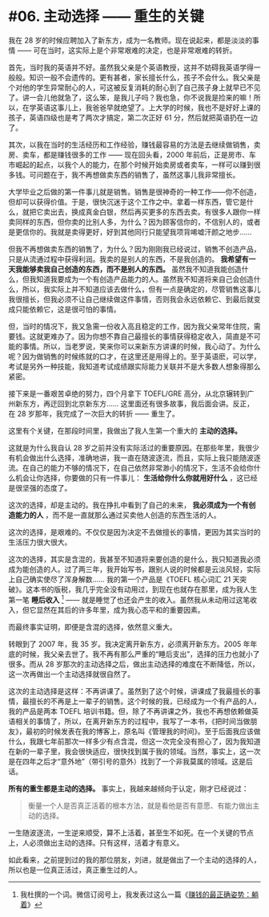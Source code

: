 # #06. 主动选择 —— 重生的关键

我在 28 岁的时候应聘加入了新东方，成为一名教师。现在说起来，都是淡淡的事情 —— 可在当时，这实际上是个非常艰难的决定，也是非常艰难的转折。

首先，当时我的英语并不好。虽然我父亲是个英语教授，这并不妨碍我英语学得一般般。知识一般不会遗传的。更有甚者，家长擅长什么，孩子不会什么。我父亲是个对他的学生异常耐心的人，可这被反复消耗的耐心到了自己孩子身上就早已不见了。讲一会儿他就急了，这么笨，是我儿子吗？我也急，你不说我是捡来的嘛！所以，在学英语这事儿上，我爸爸早就绝望了。上大学的时候，我也不是好好上课的孩子，英语四级也是考了两次才搞定，第二次正好 61 分，然后就把英语扔在一边了。

其次，以我在当时的生活经历和工作经验，赚钱最容易的方法是去继续做销售，卖房、卖车，都是赚钱很多的工作 —— 现在回头看，2000 年前后，正是房市、车市崛起的起点，以我个人的能力，在那个时候开始卖房或者卖车，一样可以赚到很多钱。可问题在于，我不再想做卖东西的销售了，虽然这事儿我非常擅长。

大学毕业之后做的第一件事儿就是销售。销售是很神奇的一种工作——你不创造，但却可以获得价值。于是，很快沉迷于这个工作之中。拿着一样东西，管它是什么，就把它卖出去，换成真金白银，然后再买更多的东西去卖。有很多人跟你一样卖同样的东西，但你卖的比别人多，为什么？因为顾客信你的，不信别人的，或者是更信你的。我就是卖得更好，好到其他同行只能望我项背唏嘘汗颜之地步……

但我不再想做卖东西的销售了，为什么？因为刚刚我已经说过，销售不创造产品，只是从流通过程中获得利润。我卖的是别人的东西，不是我创造的。  **我希望有一天我能够卖我自己创造的东西，而不是别人的东西。**  虽然我不知道我能创造什么，但我知道我要成为一个有创造产品能力的人。虽然我不知道将来自己会创造什么，所以，我实际上并不知道应该去做什么，但有一点是确定的，尽管销售这事儿我很擅长，但我必须不让自己继续做这件事情，否则我会永远依赖它、到最后就变成只能依赖它，这是很可怕的事情。

但，当时的情况下，我又急需一份收入高且稳定的工作，因为我父亲常年住院，需要钱。这就更难办了。因为你想不靠自己最擅长的事情获得稳定收入，简直是不可能的事情。所以，当老罗说，笑来你可以来新东方讲课的时候，我心动了。为什么呢？因为做销售的时候练就的口才，在这里还是用得上的。至于英语麽，可以学，考试是另外一种技能，我知道考试成绩跟实际能力关联并不是大多数人想象得那么紧密。

接下来是一番艰苦卓绝的努力，四个月拿下 TOEFL/GRE 高分，从北京辗转到广州新东方，再迂回到北京新东方…… 这里面还有很多故事，我后面会讲。反正，在 28 岁那年，我完成了一次巨大的转折 —— 重生了。

这里有个关键，在那段时间里，我做出了我人生第一个重大的 **主动的选择。**  

这就是为什么我自认 28 岁之前并没有实际活过的重要原因。在那些年里，我很少有机会做出什么选择，准确地讲，我一直在随波逐流，而且，实际上我只能随波逐流。在自己的能力不够的情况下，在自己依然非常渺小的情况下，生活不会给你什么机会让你选择，你要做的只有一件事儿：  **生活给你什么你就用好什么**  ，这已经是很坚强的态度了。

这次的选择，却是主动的。我在挣扎中看到了自己的未来，  **我必须成为一个有创造能力的人**  ，而不是一直就那么通过买卖他人创造的东西生活的人。

这次的选择，是艰难的。不仅仅是因为决定不去做擅长的事情，更因为其实当时的生活压力很大很大。

这次的选择，其实是含混的，我甚至不知道将来要创造的是什么，我只知道我必须成为能创造的人。过了两三年，我开始写书，跟别人说的时候都是云淡风轻，实际上自己确实使尽了浑身解数…… 我的第一个产品是《TOEFL 核心词汇 21 天突破》。这本书的版税，我几乎完全没有动用过，到现在也就存在那里，成为我人生第一笔  **睡后收入**  [^1] —— 就是睡觉了也还会产生的收入。虽然我从未动用过这笔收入，但它显然在其后的许多年里，成为我心态平和的重要因素。

而最终事实证明，即便是含混的选择，依然意义重大。

转眼到了 2007 年，我 35 岁。我决定离开新东方，必须离开新东方。2005 年年底的时候，我父亲去世了。我不再有那么严重的“睡后支出”，选择的压力也就小了很多。而从 28 岁那次的主动选择之后，做出主动选择的难度在不断降低，所以，这一次再做出一个主动选择就很自然了。

这次的主动选择是这样：不再讲课了。虽然到了这个时候，讲课成了我最擅长的事情，最擅长的不再是上一辈子的销售。这个时候的我，已经成为一个有产品的人，我的产品是两本 TOEFL 培训书籍。但，除了不再讲课之外，我也不再想依赖做英语相关的事情了，所以，在离开新东方的过程中，我写了一本书，《把时间当做朋友》，最初的时候发表在我的博客上，原名叫《管理我的时间》。至于后面我应该做什么，我跟七年前那次一样多少有点含混，但这一次完全没有担心了，因为我知道在新的一辈子里，我会很快适应，很快找到属于我的领域。当然，事实上，这一次是在四年之后才“意外地”（带引号的意外）找到了一个非我莫属的领域。这是后话。

**所有的重生都是主动的选择。**  事实上，我越来越倾向于认定，刚才已经说过：

> 衡量一个人是否真正活着的根本方法，就是看他是否有意愿、有能力做出主动的选择。

一生随波逐流，一生逆来顺受，算不上活着，甚至生不如死。在一个关键的节点上，人必须做出主动的选择。只有这样，活着才有意义。

如此看来，之前提到过的我的那位朋友，刘进，就是做出了一个主动的选择的人，所以也是一位真正活过，真正重生过的人。

[^1]: 我杜撰的一个词。微信订阅号上，我发表过这么一篇《[赚钱的最正确姿势：躺着](http://mp.weixin.qq.com/s?__biz=MzAxNzI4MTMwMw==&mid=210912190&idx=1&sn=f5bee2b2750929ee0074efb8dfbe4cd1&scene=21#wechat_redirect)》